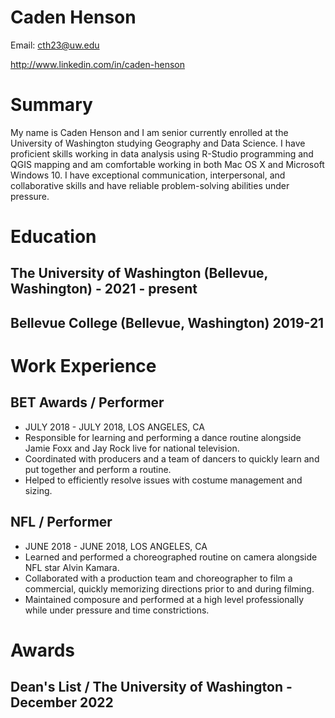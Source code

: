 # Caden Henson

Email: cth23@uw.edu

http://www.linkedin.com/in/caden-henson

# Summary

My name is Caden Henson and I am senior currently enrolled at the University of Washington studying Geography and Data Science. I have proficient skills working in data analysis using R-Studio programming and QGIS mapping and am comfortable working in both Mac OS X and Microsoft Windows 10. I have exceptional communication, interpersonal, and collaborative skills and have reliable problem-solving abilities under pressure. 

# Education 

## The University of Washington (Bellevue, Washington) - 2021 - present

## Bellevue College (Bellevue, Washington) 2019-21

# Work Experience

## BET Awards / Performer
* JULY 2018 - JULY 2018,  LOS ANGELES, CA
* Responsible for learning and performing a dance routine alongside Jamie Foxx and Jay Rock live for national television.
* Coordinated with producers and a team of dancers to quickly learn and put together and perform a routine.
* Helped to efficiently resolve issues with costume management and sizing.

## NFL / Performer
* JUNE 2018 - JUNE 2018,  LOS ANGELES, CA
* Learned and performed a choreographed routine on camera alongside NFL star Alvin Kamara.
* Collaborated with a production team and choreographer to film a commercial, quickly memorizing directions prior to and during filming.
* Maintained composure and performed at a high level professionally while under pressure and time constrictions.

# Awards

## Dean's List / The University of Washington - December 2022

